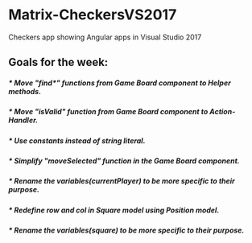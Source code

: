 # Matrix-CheckersVS2017
Checkers app showing Angular apps in Visual Studio 2017
 ## Goals for the week:

##### * Move "find*" functions from Game Board component to Helper methods.

##### * Move "isValid" function from Game Board component to Action-Handler.

##### * Use constants instead of string literal.

##### * Simplify  "moveSelected" function in the Game Board component.

##### * Rename the variables(currentPlayer) to be more specific to their purpose.

##### * Redefine row and col in Square model using Position model.

##### * Rename the variables(square) to be more specific to their purpose.
	 
 
 

